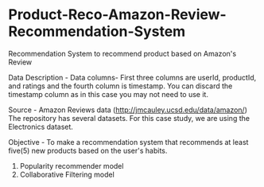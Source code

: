 # Product-Reco-Amazon-Review-Recommendation-System
Recommendation System to recommend product based on Amazon's Review

Data Description -
Data columns- First three columns are userId, productId, and ratings and the fourth column is timestamp. You can discard the timestamp column as in this case you may not need to use it.

Source - Amazon Reviews data (http://jmcauley.ucsd.edu/data/amazon/) The repository has several datasets. For this case study, we are using the Electronics dataset.

Objective - To make a recommendation system that recommends at least five(5) new products based on the user's habits.
1. Popularity recommender model
2. Collaborative Filtering model
